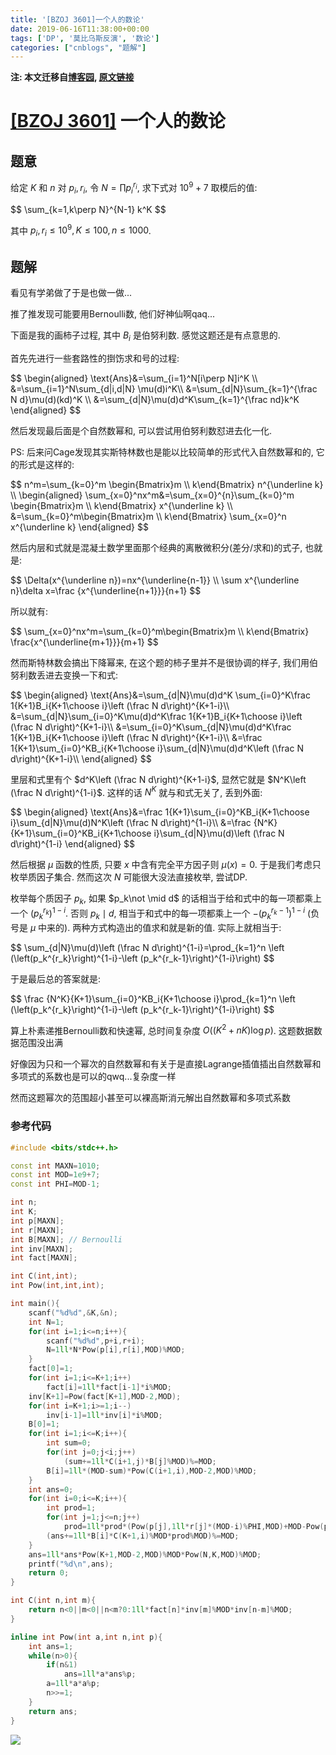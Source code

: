 ```yaml
---
title: '[BZOJ 3601]一个人的数论'
date: 2019-06-16T11:38:00+00:00
tags: ['DP', '莫比乌斯反演', '数论']
categories: ["cnblogs", "题解"]
---
```

**注: 本文迁移自[博客园](https://rvalue.cnblogs.com), [原文链接](http://www.cnblogs.com/rvalue/archive/2019/06/16/11032613.html)**

# [[BZOJ 3601]](https://www.lydsy.com/JudgeOnline/problem.php?id=3601) 一个人的数论

## 题意

给定 $K$ 和 $n$ 对 $p_i,r_i$, 令 $N=\prod p_i^{r_i}$, 求下式对 $10^9+7$ 取模后的值:

<div>
$$
\sum_{k=1,k\perp N}^{N-1} k^K
$$
</div>

其中 $p_i,r_i\le 10^9, K\le 100, n\le 1000$.

## 题解

看见有学弟做了于是也做一做...

推了推发现可能要用Bernoulli数, 他们好神仙啊qaq...

下面是我的画柿子过程, 其中 $B_i$ 是伯努利数. 感觉这题还是有点意思的.

首先先进行一些套路性的捯饬求和号的过程:

<div>
$$
\begin{aligned}
\text{Ans}&=\sum_{i=1}^N[i\perp N]i^K \\
&=\sum_{i=1}^N\sum_{d|i,d|N} \mu(d)i^K\\
&=\sum_{d|N}\sum_{k=1}^{\frac N d}\mu(d)(kd)^K \\
&=\sum_{d|N}\mu(d)d^K\sum_{k=1}^{\frac nd}k^K
\end{aligned}
$$
</div>

然后发现最后面是个自然数幂和, 可以尝试用伯努利数怼进去化一化.

PS: 后来问Cage发现其实斯特林数也是能以比较简单的形式代入自然数幂和的, 它的形式是这样的:

<div>
$$
n^m=\sum_{k=0}^m \begin{Bmatrix}m \\ k\end{Bmatrix} n^{\underline k} \\
\begin{aligned}
\sum_{x=0}^nx^m&=\sum_{x=0}^{n}\sum_{k=0}^m \begin{Bmatrix}m \\ k\end{Bmatrix} x^{\underline k} \\
&=\sum_{k=0}^m\begin{Bmatrix}m \\ k\end{Bmatrix} \sum_{x=0}^n x^{\underline k}
\end{aligned}
$$
</div>

然后内层和式就是混凝土数学里面那个经典的离散微积分(差分/求和)的式子, 也就是:

<div>
$$
\Delta(x^{\underline n})=nx^{\underline{n-1}} \\
\sum x^{\underline n}\delta x=\frac {x^{\underline{n+1}}}{n+1}
$$
</div>

所以就有:

<div>
$$
\sum_{x=0}^nx^m=\sum_{k=0}^m\begin{Bmatrix}m \\ k\end{Bmatrix} \frac{x^{\underline{m+1}}}{m+1}
$$
</div>

然而斯特林数会搞出下降幂来, 在这个题的柿子里并不是很协调的样子, 我们用伯努利数丢进去变换一下和式:

<div>
$$
\begin{aligned}
\text{Ans}&=\sum_{d|N}\mu(d)d^K \sum_{i=0}^K\frac 1{K+1}B_i{K+1\choose i}\left (\frac N d\right)^{K+1-i}\\
&=\sum_{d|N}\sum_{i=0}^K\mu(d)d^K\frac 1{K+1}B_i{K+1\choose i}\left (\frac N d\right)^{K+1-i}\\
&=\sum_{i=0}^K\sum_{d|N}\mu(d)d^K\frac 1{K+1}B_i{K+1\choose i}\left (\frac N d\right)^{K+1-i}\\
&=\frac 1{K+1}\sum_{i=0}^KB_i{K+1\choose i}\sum_{d|N}\mu(d)d^K\left (\frac N d\right)^{K+1-i}\\
\end{aligned}
$$
</div>

里层和式里有个 $d^K\left (\frac N d\right)^{K+1-i}$, 显然它就是 $N^K\left (\frac N d\right)^{1-i}$. 这样的话 $N^K$ 就与和式无关了, 丢到外面:

<div>
$$
\begin{aligned}
\text{Ans}&=\frac 1{K+1}\sum_{i=0}^KB_i{K+1\choose i}\sum_{d|N}\mu(d)N^K\left (\frac N d\right)^{1-i}\\
&=\frac {N^K}{K+1}\sum_{i=0}^KB_i{K+1\choose i}\sum_{d|N}\mu(d)\left (\frac N d\right)^{1-i}
\end{aligned}
$$
</div>

然后根据 $\mu$ 函数的性质, 只要 $x$ 中含有完全平方因子则 $\mu(x)=0$. 于是我们考虑只枚举质因子集合. 然而这次 $N$ 可能很大没法直接枚举, 尝试DP.

枚举每个质因子 $p_k$, 如果 $p_k\not \mid d$ 的话相当于给和式中的每一项都乘上一个 $(p_k^{r_k})^{1-i}$. 否则 $p_k\mid d$, 相当于和式中的每一项都乘上一个 $-(p_k^{r_k-1})^{1-i}$ (负号是 $\mu$ 中来的). 两种方式构造出的值求和就是新的值. 实际上就相当于:

<div>
$$
\sum_{d|N}\mu(d)\left (\frac N d\right)^{1-i}=\prod_{k=1}^n \left (\left(p_k^{r_k}\right)^{1-i}-\left (p_k^{r_k-1}\right)^{1-i}\right)
$$
</div>

于是最后总的答案就是:

<div>
$$
\frac {N^K}{K+1}\sum_{i=0}^KB_i{K+1\choose i}\prod_{k=1}^n \left (\left(p_k^{r_k}\right)^{1-i}-\left (p_k^{r_k-1}\right)^{1-i}\right)
$$
</div>

算上朴素递推Bernoulli数和快速幂, 总时间复杂度 $O\left((K^2+nK)\log p\right)$. <span class="covered">这题数据数据范围没出满</span>

<span class="covered">好像因为只和一个幂次的自然数幂和有关于是直接Lagrange插值插出自然数幂和多项式的系数也是可以的qwq...复杂度一样</span>

<span class="covered">然而这题幂次的范围超小甚至可以裸高斯消元解出自然数幂和多项式系数</span>

### 参考代码

```cpp
#include <bits/stdc++.h>

const int MAXN=1010;
const int MOD=1e9+7;
const int PHI=MOD-1;

int n;
int K;
int p[MAXN];
int r[MAXN];
int B[MAXN]; // Bernoulli
int inv[MAXN];
int fact[MAXN];

int C(int,int);
int Pow(int,int,int);

int main(){
	scanf("%d%d",&K,&n);
	int N=1;
	for(int i=1;i<=n;i++){
		scanf("%d%d",p+i,r+i);
		N=1ll*N*Pow(p[i],r[i],MOD)%MOD;
	}
	fact[0]=1;
	for(int i=1;i<=K+1;i++)
		fact[i]=1ll*fact[i-1]*i%MOD;
	inv[K+1]=Pow(fact[K+1],MOD-2,MOD);
	for(int i=K+1;i>=1;i--)
		inv[i-1]=1ll*inv[i]*i%MOD;
	B[0]=1;
	for(int i=1;i<=K;i++){
		int sum=0;
		for(int j=0;j<i;j++)
			(sum+=1ll*C(i+1,j)*B[j]%MOD)%=MOD;
		B[i]=1ll*(MOD-sum)*Pow(C(i+1,i),MOD-2,MOD)%MOD;
	}
	int ans=0;
	for(int i=0;i<=K;i++){
		int prod=1;
		for(int j=1;j<=n;j++)
			prod=1ll*prod*(Pow(p[j],1ll*r[j]*(MOD-i)%PHI,MOD)+MOD-Pow(p[j],1ll*(r[j]-1)*(MOD-i)%PHI,MOD))%MOD;
		(ans+=1ll*B[i]*C(K+1,i)%MOD*prod%MOD)%=MOD;
	}
	ans=1ll*ans*Pow(K+1,MOD-2,MOD)%MOD*Pow(N,K,MOD)%MOD;
	printf("%d\n",ans);
	return 0;
}

int C(int n,int m){
	return n<0||m<0||n<m?0:1ll*fact[n]*inv[m]%MOD*inv[n-m]%MOD;
}

inline int Pow(int a,int n,int p){
	int ans=1;
	while(n>0){
		if(n&1)
			ans=1ll*a*ans%p;
		a=1ll*a*a%p;
		n>>=1;
	}
	return ans;
}

```

![](https://pic.rvalue.moe/2021/08/02/7e858fd33401c.png)
